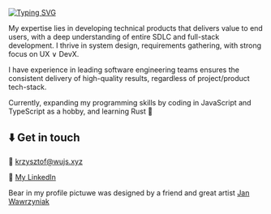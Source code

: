 [![Typing SVG](https://readme-typing-svg.demolab.com?font=Roboto+Serif&pause=1000&color=3DB1B088&random=true&width=435&lines=Hello%2C+I'm+Krzysztof)](https://git.io/typing-svg)

My expertise lies in developing technical products that delivers value to end users, with a deep understanding of entire SDLC and full-stack development. I thrive in system design, requirements gathering, with strong focus on UX &or; DevX. 

I have experience in leading software engineering teams ensures the consistent delivery of high-quality results, regardless of project/product tech-stack. 

Currently, expanding my programming skills by coding in JavaScript and TypeScript as a hobby, and learning Rust 🦀

## ⬇️ Get in touch
📨 [krzysztof@wujs.xyz](mailto:krzysztof@wujs.xyz)

💼 [My LinkedIn](https://www.linkedin.com/in/wujs/)

Bear in my profile pictuwe was designed by a friend and great artist [Jan Wawrzyniak](https://www.instagram.com/wavvrzyn/)
